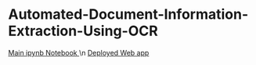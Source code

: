 # Automated-Document-Information-Extraction-Using-OCR
[Main ipynb Notebook ](https://soumyasharmaa.github.io/Automated-Document-Information-Extraction-Using-OCR/) \n
[Deployed Web app](https://automated-document-information-extraction-using-ocr-d2ekdqxufz.streamlit.app/)
